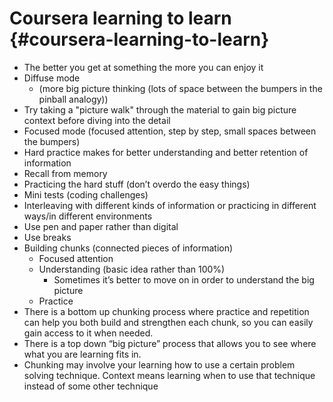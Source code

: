 # Coursera learning to learn {#coursera-learning-to-learn}

*   The better you get at something the more you can enjoy it
*   Diffuse mode
    *   (more big picture thinking (lots of space between the bumpers in the pinball analogy))
*   Try taking a &quot;picture walk&quot; through the material to gain big picture context before diving into the detail
*   Focused mode (focused attention, step by step, small spaces between the bumpers)
*   Hard practice makes for better understanding and better retention of information
*   Recall from memory
*   Practicing the hard stuff (don’t overdo the easy things)
*   Mini tests (coding challenges)
*   Interleaving with different kinds of information or practicing in different ways/in different environments
*   Use pen and paper rather than digital
*   Use breaks
*   Building chunks (connected pieces of information)
    *   Focused attention
    *   Understanding (basic idea rather than 100%)
        *   Sometimes it’s better to move on in order to understand the big picture
    *   Practice
*   There is a bottom up chunking process where practice and repetition can help you both build and strengthen each chunk, so you can easily gain access to it when needed.
*   There is a top down “big picture” process that allows you to see where what you are learning fits in.
*   Chunking may involve your learning how to use a certain problem solving technique. Context means learning when to use that technique instead of some other technique
